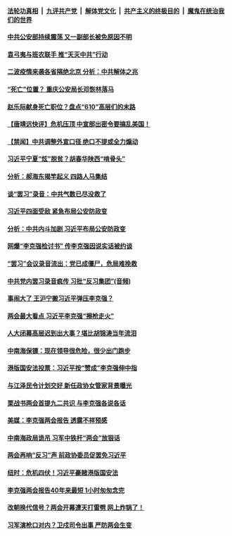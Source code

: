 

####  [法轮功真相](../../../../basic/blob/master/README.md?t=06200431) &nbsp;|&nbsp; [九评共产党](../../../../9ping.md/blob/master/README.md?t=06200431) &nbsp;|&nbsp; [解体党文化](../../../../jtdwh.md/blob/master/README.md?t=06200431)  &nbsp;|&nbsp; [共产主义的终极目的](../../../../gczydzjmd.md/blob/master/README.md?t=06200431) &nbsp;|&nbsp; [魔鬼在统治我们的世界](../../../../mgztzwmdsj.md/blob/master/README.md?t=06200431) 

#### [中共公安部持续震荡 又一副部长被免原因不明](../pages/prog1138/a102872353.md?t=06200431) 

#### [袁弓夷与班农联手 推“天灭中共”行动](../pages/prog1138/a102871777.md?t=06200431) 

#### [二波疫情来袭各省隔绝北京 分析：中共解体之兆](../pages/prog1138/a102871188.md?t=06200431) 

#### [“死亡”位置？ 重庆公安局长邓恢林落马](../pages/prog1138/a102870988.md?t=06200431) 

#### [赵乐际献身死亡职位？盘点“610”高层们的末路](../pages/prog1138/a102868322.md?t=06200431) 

#### [【唐靖远快评】危机压顶 中宣部出密令要搞乱美国！](../pages/prog1138/a102867289.md?t=06200431) 

#### [【禁闻】中共调整外宣口径 绝口不提或全力煽动](../pages/prog1138/a102867127.md?t=06200431) 

#### [习近平宁夏“炫”脱贫？胡春华陕西“啃骨头”](../pages/prog1138/a102866660.md?t=06200431) 

#### [分析：郝海东揭竿起义 四路人马集结](../pages/prog1138/a102866455.md?t=06200431) 

#### [谈“罢习”录音：中共气数已尽没救了](../pages/prog1138/a102866423.md?t=06200431) 

#### [习近平四面受敌 紧急布局公安防政变](../pages/prog1138/a102863931.md?t=06200431) 

#### [分析：中共内斗加剧 习近平布局公安防政变](../pages/prog1138/a102863885.md?t=06200431) 

#### [网爆“李克强检讨书” 传李克强因说实话被约谈](../pages/prog1138/a102862912.md?t=06200431) 

#### [“罢习”会议录音流出：党已成僵尸，危局难挽救](../pages/prog1138/a102862787.md?t=06200431) 

#### [中共党内罢习录音疯传 习批“反习集团”(音频)](../pages/prog1138/a102862024.md?t=06200431) 

#### [事闹大了 王沪宁搬习近平弹压李克强？](../pages/prog1138/a102861988.md?t=06200431) 

#### [两会最大看点 习近平李克强“擦枪走火”](../pages/prog1138/a102860436.md?t=06200431) 

#### [人大闭幕高层迟到出大事？堪比胡锦涛当年流泪](../pages/prog1138/a102859399.md?t=06200431) 

#### [中南海保镖：现在领导很危险，很少出门跑步](../pages/prog1138/a102858639.md?t=06200431) 

#### [港版国安法投票：习近平按“赞成”李克强伸中指](../pages/prog1138/a102858517.md?t=06200431) 

#### [与江泽民令计划交好 新任政协女管家背景曝光](../pages/prog1138/a102857716.md?t=06200431) 

#### [栗战书两会首提九二共识 与李克强各说各话](../pages/prog1138/a102856077.md?t=06200431) 

#### [美媒：李克强两会报告 透露不祥预感](../pages/prog1138/a102855954.md?t=06200431) 

#### [中南海政局诡吊 习军中铁杆“两会”放狠话](../pages/prog1138/a102855175.md?t=06200431) 

#### [两会再响“反习”声 前政协委员促罢免习近平](../pages/prog1138/a102854149.md?t=06200431) 

#### [纽时：危机四伏！习近平豪赌港版国安法](../pages/prog1138/a102853942.md?t=06200431) 

#### [李克强两会报告40年来最短 1小时匆匆念完](../pages/prog1138/a102853259.md?t=06200431) 

#### [改朝换代信号？两会开幕遭天打雷劈 网上炸锅了！](../pages/prog1138/a102853217.md?t=06200431) 


#### [习军演枪口对内？卫戍司令出事 严防两会生变](../pages/prog1138/a102850675.md?t=06200431) 

